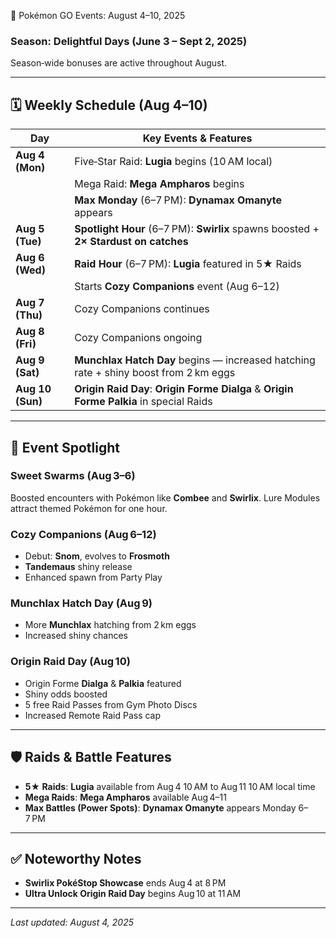 📅 Pokémon GO Events: August 4–10, 2025

### Season: Delightful Days (June 3 – Sept 2, 2025)  
Season‑wide bonuses are active throughout August.

---

## 🗓️ Weekly Schedule (Aug 4–10)

| Day         | Key Events & Features                                     |
|-------------|-----------------------------------------------------------|
| **Aug 4 (Mon)** | Five‑Star Raid: **Lugia** begins (10 AM local)  
|             | Mega Raid: **Mega Ampharos** begins  
|             | **Max Monday** (6–7 PM): **Dynamax Omanyte** appears |
| **Aug 5 (Tue)** | **Spotlight Hour** (6–7 PM): **Swirlix** spawns boosted + **2× Stardust on catches** |
| **Aug 6 (Wed)** | **Raid Hour** (6–7 PM): **Lugia** featured in 5★ Raids  
|             | Starts **Cozy Companions** event (Aug 6–12) |
| **Aug 7 (Thu)** | Cozy Companions continues |
| **Aug 8 (Fri)** | Cozy Companions ongoing |
| **Aug 9 (Sat)** | **Munchlax Hatch Day** begins — increased hatching rate + shiny boost from 2 km eggs |
| **Aug 10 (Sun)** | **Origin Raid Day**: **Origin Forme Dialga** & **Origin Forme Palkia** in special Raids |

---

## 🌟 Event Spotlight

### Sweet Swarms (Aug 3–6)  
Boosted encounters with Pokémon like **Combee** and **Swirlix**. Lure Modules attract themed Pokémon for one hour.

### Cozy Companions (Aug 6–12)  
- Debut: **Snom**, evolves to **Frosmoth**  
- **Tandemaus** shiny release  
- Enhanced spawn from Party Play

### Munchlax Hatch Day (Aug 9)  
- More **Munchlax** hatching from 2 km eggs  
- Increased shiny chances

### Origin Raid Day (Aug 10)  
- Origin Forme **Dialga** & **Palkia** featured  
- Shiny odds boosted  
- 5 free Raid Passes from Gym Photo Discs  
- Increased Remote Raid Pass cap

---

## 🛡️ Raids & Battle Features

- **5★ Raids**: **Lugia** available from Aug 4 10 AM to Aug 11 10 AM local time  
- **Mega Raids**: **Mega Ampharos** available Aug 4–11  
- **Max Battles (Power Spots)**: **Dynamax Omanyte** appears Monday 6–7 PM  

---

## ✅ Noteworthy Notes

- **Swirlix PokéStop Showcase** ends Aug 4 at 8 PM  
- **Ultra Unlock Origin Raid Day** begins Aug 10 at 11 AM  

---

*Last updated: August 4, 2025*
